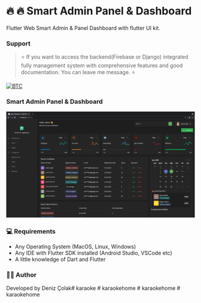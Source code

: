 # 🔥 🔥 Smart Admin Panel & Dashboard 

Flutter Web Smart Admin & Panel Dashboard with flutter UI kit.


### Support 

> ⭐️ If you want to access the backend(Firebase or Django) integrated fully management system with comprehensive features and good documentation. You can leave me message. ⭐️


[![BTC](https://img.shields.io/badge/BTC-33FY83UU8o5q8qogNzFY2CegPn6PzRCsJA-f5f5f5?logo=bitcoin)](https://blockchain.com/btc/address/33FY83UU8o5q8qogNzFY2CegPn6PzRCsJA)


### Smart Admin Panel & Dashboard


![alt text](/screenshots/deniz-codes-sc.png)


### 💻 Requirements

- Any Operating System (MacOS, Linux, Windows)
- Any IDE with Flutter SDK installed (Android Studio, VSCode etc)
- A little knowledge of Dart and Flutter


### 👨‍💻 Author

Developed by Deniz Çolak#   k a r a o k e 
 
 #   k a r a o k e h o m e 
 
 #   k a r a o k e h o m e 
 
 #   k a r a o k e h o m e 
 
 